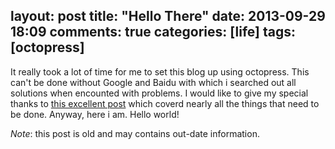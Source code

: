 layout: post
title: "Hello There"
date: 2013-09-29 18:09
comments: true
categories: [life]
tags: [octopress]
---

It really took a lot of time for me to set this blog up using octopress.<!--more--> This can't be done without Google and Baidu with which i
searched out all solutions when encounted with problems. I would like  to give my special thanks to [this excellent post](http://caiqinghua.com/blog/2013/08/26/deploy-octopress-to-github-pages/) which coverd nearly all the things that need to be done.
Anyway, here i am. Hello world!

*Note*: this post is  old and may contains out-date information.
